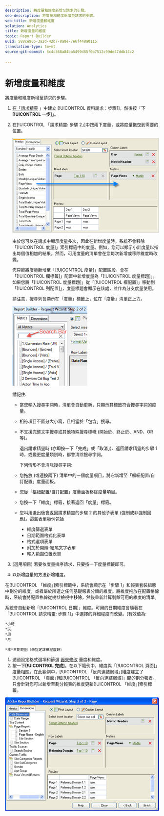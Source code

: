 ```yaml
---
description: 將度量和維度新增至請求的步驟。
seo-description: 將度量和維度新增至請求的步驟。
seo-title: 新增度量和維度
solution: Analytics
title: 新增度量和維度
topic: Report Builder
uuid: 588ce96b-3a2d-42b7-8a8e-7e6f448a0115
translation-type: tm+mt
source-git-commit: 8c4c368a84ba5499d85f0b7512c99de47ddb14c2

---
```



# 新增度量和維度

將度量和維度新增至請求的步驟。

1. [在「請求精靈](/help/analyze/report-builder/data-requests/data-requests.md) 」中建立 [!UICONTROL 資料請求：步驟1]，然後按「下 **[!UICONTROL 一步]**」。
1. 在[!UICONTROL 「請求精靈: 步驟 2」]中按兩下度量，或將度量拖曳到需要的位置。

   ![步驟資訊](assets/adding_metrics.png)

   由於您可以在請求中顯示度量多次，因此在新增度量時，系統不會移除「[!UICONTROL 度量]」索引標籤中的度量。例如，您可以顯示小計度量以指出每個值相加的結果。然而，可用度量的清單會在您每次新增或移除維度時改變。

   您只能將度量新增至「[!UICONTROL 度量]」配置區段。會在「[!UICONTROL 欄標籤]」配置中新增度量為「[!UICONTROL 度量標題]」。如果您將「[!UICONTROL 度量標題]」從「[!UICONTROL 欄配置]」移動到「[!UICONTROL 列配置]」，度量標題會顯示在該處，並作為分支度量使用。

   請注意，搜尋列會顯示在「度量」標籤上，位在「度量」清單正上方。

   ![](assets/search_bar_metric.png)

   請記住:

   * 當您輸入搜尋字詞時，清單會自動更新，只顯示其標籤符合搜尋字詞的度量。
   * 相符項目不區分大小寫，且相當於「包含」搜尋。
   * 不支援完整文字搜尋或其他特殊搜尋標幟 (開始於、終止於、AND、OR 等)。

      退出請求精靈時 (亦即按一下「完成」或「取消」)、返回請求精靈的步驟 1 時，或變更度量類別時，都會清除搜尋字詞。

      下列情形不會清除搜尋字詞:

   * 您拖放 (或連按兩下) 清單中的一個度量項目，將它新增至「樞紐配置/自訂配置」度量面板。
   * 您從「樞紐配置/自訂配置」度量面板移除度量項目。
   * 您按一下「維度」標籤，接著返回「度量」標籤。
   * 您叫用退出後會返回請求精靈的步驟 2 的其他子表單 (強制或非強制回應)。這些表單範例包括

      * 維度篩選表單
      * 日期範圍格式化表單
      * 格式選項表單
      * 附加於開頭-結尾文字表單
      * 輸入範圍位置表單

1. (選用項目) 若要依度量排序請求，只要按一下度量標籤即可。
1. 以新增度量的方法新增維度。

在[!UICONTROL 「維度」]索引標籤中，系統會顯示在「步驟 1」和報表套裝組態中劃分的維度，或者屬於所選之任何基礎報表分類的維度。將維度拖放在配置格線時，系統會將配置格線從樹狀檢視中移除，然後重新計算剩餘可用的維度的清單。

系統會自動新增「[!UICONTROL 日期]」維度。可用的日期維度會隨著在「[!UICONTROL 請求精靈: 步驟 1]」中選擇的詳細程度而改變。(有效值為:

    *小時
    *天
    *周
    *月
    
    *年*日期範圍（未指定詳細程度時）

1. 透過設定格式選項和篩選 [器來修改](/help/analyze/report-builder/layout/t-format-display-headers.md) 量度和維度。
1. 按一下&#x200B;**[!UICONTROL 完成]**。在以下範例中，維度與「[!UICONTROL 頁面]」度量相關。在此範例中，[!UICONTROL 「反向連結網域」]維度建立了[!UICONTROL 「頁面」]和[!UICONTROL 「反向連結網域]」間的劃分報表。只會針對您可以新增至劃分報表的維度更新[!UICONTROL 「維度」]索引標籤。

![](assets/page_pageview_02.png)
